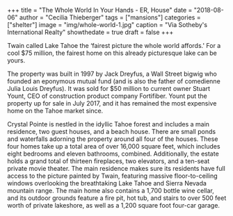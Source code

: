 +++
title = "The Whole World In Your Hands - ER, House"
date = "2018-08-06"
author = "Cecilia Thieberger"
tags = ["mansions"]
categories = ["shelter"]
image = "img/whole-world-1.jpg"
caption = "Via Sotheby's International Realty"
showthedate = true
draft = false
+++

Twain called Lake Tahoe the ‘fairest picture the whole world affords.' For a cool $75 million, the fairest home on this already picturesque lake can be yours.

The property was built in 1997 by Jack Dreyfus, a Wall Street bigwig who founded an eponymous mutual fund (and is also the father of comedienne Julia Louis Dreyfus). It was sold for $50 million to current owner Stuart Yount, CEO of construction product company Fortifiber. Yount put the property up for sale in July 2017, and it has remained the most expensive home on the Tahoe market since.

Crystal Pointe is nestled in the idyllic Tahoe forest and includes a main residence, two guest houses, and a beach house. There are small ponds and waterfalls adorning the property around all four of the houses. These four homes take up a total area of over 16,000 square feet, which includes eight bedrooms and eleven bathrooms, combined. Additionally, the estate holds a grand total of thirteen fireplaces, two elevators, and a ten-seat private movie theater. The main residence makes sure its residents have full access to the picture painted by Twain, featuring massive floor-to-ceiling windows overlooking the breathtaking Lake Tahoe and Sierra Nevada mountain range. The main home also contains a 1,700 bottle wine cellar, and its outdoor grounds feature a fire pit, hot tub, and stairs to over 500 feet worth of private lakeshore, as well as a 1,200 square foot four-car garage.
